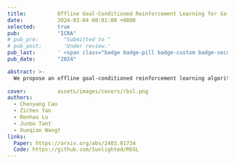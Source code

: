 ```yaml
---
title:          Offline Goal-Conditioned Reinforcement Learning for Safety-Critical Tasks with Recovery Policy
date:           2024-03-04 00:01:00 +0800
selected:       true
pub:            "ICRA"
# pub_pre:        "Submitted to "
# pub_post:       'Under review.'
pub_last:       ' <span class="badge badge-pill badge-custom badge-secondary">Conference</span>'
pub_date:       "2024"

abstract: >-
  We propose an offline goal-conditioned reinforcement learning algorithm to solve the planning problem in constrained environments without interacting with them. The algorithm combines the advantages of efficient planning and safe obstacle avoidance, and effectively balances the optimization of both aspects.
  
cover:          assets/images/covers/rbsl.png
authors:
  - Chenyang Cao
  - Zichen Yan
  - Renhao Lu
  - Junbo Tan†
  - Xueqian Wang†
links:
  Paper: https://arxiv.org/abs/2403.01734
  Code: https://github.com/Sunlighted/RbSL
---
```

